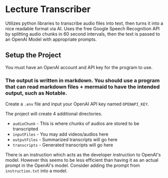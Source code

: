 # Lecture Transcriber
Utilizes python libraries to transcribe audio files into text, then turns it into a nice readable format via AI. Uses the free Google Speech Recognition API by splitting audio chunks in 60 second intervals, then the text is passed to an OpenAI Model with appropriate prompts.

## Setup the Project
You must have an OpenAI account and API key for the program to use.

### The output is written in markdown. You should use a program that can read markdown files + mermaid to have the intended output, such as Notable.

Create a `.env` file and input your OpenAI API key named `OPENAPI_KEY`.

The project will create 4 additional directories.
- `audioChunk` - This is where chunks of audios are stored to be transcripted
- `inputFiles` - You may add videos/audios here
- `outputFiles` - Summarized transcripts will go here
- `transcripts` - Generated transcripts will go here

There is an instruction which acts as the developer instruction to OpenAI's model. However this seems to be less efficient than having it as an actual prompt in the OpenAI's model. Consider adding the prompt from `instruction.txt` into a model.
